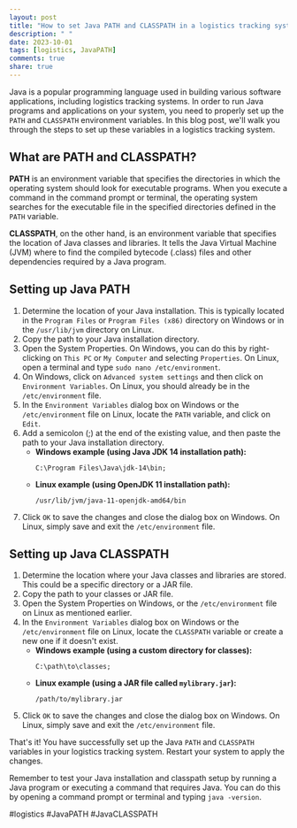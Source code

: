 ```yaml
---
layout: post
title: "How to set Java PATH and CLASSPATH in a logistics tracking system"
description: " "
date: 2023-10-01
tags: [logistics, JavaPATH]
comments: true
share: true
---
```


Java is a popular programming language used in building various software applications, including logistics tracking systems. In order to run Java programs and applications on your system, you need to properly set up the `PATH` and `CLASSPATH` environment variables. In this blog post, we'll walk you through the steps to set up these variables in a logistics tracking system.

## What are PATH and CLASSPATH?

**PATH** is an environment variable that specifies the directories in which the operating system should look for executable programs. When you execute a command in the command prompt or terminal, the operating system searches for the executable file in the specified directories defined in the `PATH` variable.

**CLASSPATH**, on the other hand, is an environment variable that specifies the location of Java classes and libraries. It tells the Java Virtual Machine (JVM) where to find the compiled bytecode (.class) files and other dependencies required by a Java program.

## Setting up Java PATH

1. Determine the location of your Java installation. This is typically located in the `Program Files` or `Program Files (x86)` directory on Windows or in the `/usr/lib/jvm` directory on Linux.
2. Copy the path to your Java installation directory.
3. Open the System Properties. On Windows, you can do this by right-clicking on `This PC` or `My Computer` and selecting `Properties`. On Linux, open a terminal and type `sudo nano /etc/environment`.
4. On Windows, click on `Advanced system settings` and then click on `Environment Variables`. On Linux, you should already be in the `/etc/environment` file.
5. In the `Environment Variables` dialog box on Windows or the `/etc/environment` file on Linux, locate the `PATH` variable, and click on `Edit`.
6. Add a semicolon (;) at the end of the existing value, and then paste the path to your Java installation directory.
   - **Windows example (using Java JDK 14 installation path):**
     ```
     C:\Program Files\Java\jdk-14\bin;
     ```
   - **Linux example (using OpenJDK 11 installation path):**
     ```
     /usr/lib/jvm/java-11-openjdk-amd64/bin
     ```
7. Click `OK` to save the changes and close the dialog box on Windows. On Linux, simply save and exit the `/etc/environment` file.

## Setting up Java CLASSPATH

1. Determine the location where your Java classes and libraries are stored. This could be a specific directory or a JAR file.
2. Copy the path to your classes or JAR file.
3. Open the System Properties on Windows, or the `/etc/environment` file on Linux as mentioned earlier.
4. In the `Environment Variables` dialog box on Windows or the `/etc/environment` file on Linux, locate the `CLASSPATH` variable or create a new one if it doesn't exist.
   - **Windows example (using a custom directory for classes):**
     ```
     C:\path\to\classes;
     ```
   - **Linux example (using a JAR file called `mylibrary.jar`):**
     ```
     /path/to/mylibrary.jar
     ```
5. Click `OK` to save the changes and close the dialog box on Windows. On Linux, simply save and exit the `/etc/environment` file.

That's it! You have successfully set up the Java `PATH` and `CLASSPATH` variables in your logistics tracking system. Restart your system to apply the changes.

Remember to test your Java installation and classpath setup by running a Java program or executing a command that requires Java. You can do this by opening a command prompt or terminal and typing `java -version`.

#logistics #JavaPATH #JavaCLASSPATH